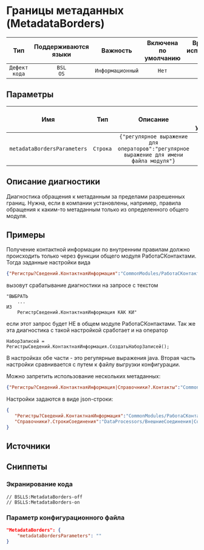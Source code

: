 # Границы метаданных (MetadataBorders)

|      Тип      |    Поддерживаются<br>языки    |     Важность     |    Включена<br>по умолчанию    |    Время на<br>исправление (мин)    |   Теги   |
|:-------------:|:-----------------------------:|:----------------:|:------------------------------:|:-----------------------------------:|:--------:|
| `Дефект кода` |         `BSL`<br>`OS`         | `Информационный` |             `Нет`              |                 `1`                 | `design` |

## Параметры


|             Имя             |   Тип    |                                        Описание                                         |    Значение<br>по умолчанию    |
|:---------------------------:|:--------:|:---------------------------------------------------------------------------------------:|:------------------------------:|
| `metadataBordersParameters` | `Строка` | `{"регулярное выражение для операторов":"регулярное выражение для имени файла модуля"}` |               ``               |
<!-- Блоки выше заполняются автоматически, не трогать -->
## Описание диагностики
Диагностика обращения к метаданным за пределами разрешенных границ. Нужна, если в компании установлены,
например, правила обращения к каким-то метаданным только из определенного общего модуля.

## Примеры
Получение контактной информации по внутренним правилам должно происходить только через функции
общего модуля РаботаСКонтактами. Тогда заданные настройки вида

```json
{"Регистры?Сведений.КонтактнаяИнформация":"CommonModules/РаботаСКонтактами"}
```

вызовут срабатывание диагностики на запросе с текстом

```
"ВЫБРАТЬ
    ...
ИЗ
    РегистрСведений.КонтактнаяИнформация КАК КИ"
```

если этот запрос будет НЕ в общем модуле РаботаСКонтактами.
Так же эта диагностика с такой настройкой сработает и на оператор

```НаборЗаписей = РегистрыСведений.КонтактнаяИнформация.СоздатьНаборЗаписей();```

В настройках обе части - это регулярные выражения java.
Вторая часть настройки сравнивается с путем к файлу выгрузки конфигурации.

Можно запретить использование нескольких метаданных:

```json
{"Регистры?Сведений.КонтактнаяИнформация|Справочники?.Контакты":"CommonModules/РаботаСКонтактами"}
```

Настройки задаются в виде json-строки:
```json
{ 
   "Регистры?Сведений.КонтактнаяИнформация":"CommonModules/РаботаСКонтактами",
   "Справочники?.СтрокиСоединения":"DataProcessors/ВнешниеСоединения|CommonModules/ПодключениеК.*"
}
```

## Источники

## Сниппеты

<!-- Блоки ниже заполняются автоматически, не трогать -->
### Экранирование кода

```bsl
// BSLLS:MetadataBorders-off
// BSLLS:MetadataBorders-on
```

### Параметр конфигурационного файла

```json
"MetadataBorders": {
    "metadataBordersParameters": ""
}
```
